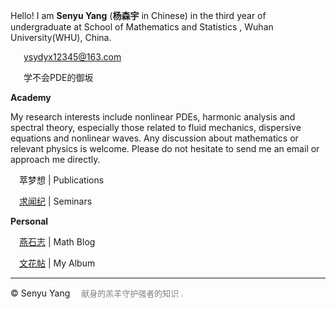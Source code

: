 <head>  
<style>
div.bg
  {
  background-image: url(https://raw.githubusercontent.com/SenyuYangPDELearner/blog/main/img/aleista.jpg); 
  background-repeat: no-repeat;
  background-position: center top; 
  background-size: cover;
  max-width: 100%;
  height: auto;
  opacity: 0.3;
}
</style>
  <link rel="shortcut icon" href="https://raw.githubusercontent.com/SenyuYangPDELearner/SenyuYangPDELearner.github.io/main/favicon.ico">
  <script src="https://kit.fontawesome.com/c61fec31c6.js" crossorigin="anonymous"></script>
  <script src="https://cdn.mathjax.org/mathjax/latest/MathJax.js?config=TeX-AMS-MML_HTMLorMML" type="text/javascript"></script>
<script type="text/x-mathjax-config">
MathJax.Hub.Config({
        tex2jax: {
        skipTags: ['script', 'noscript', 'style', 'textarea', 'pre'],
        inlineMath: [['$','$']]
        }
});
</script>
</head>
<div class="bg"></div>

Hello! I am <b>Senyu Yang</b> (<b>杨森宇</b> in Chinese) in the third year of undergraduate at School of Mathematics and Statistics <a class="icon" target="_blank" rel="noopener" href="https://maths.whu.edu.cn/Englishversion/index.htm"><i class="fa-solid fa-arrow-up-right-from-square fa-xs"></i></a>, Wuhan University(WHU), China.<br/>

 &emsp;<i class="fas fa-envelope"></i>&ensp;ysydyx12345@163.com<br/>
 
 &emsp;<a class="icon" target="_blank" rel="noopener" href="https://www.zhihu.com/people/syy-24-75"><i class="fa-brands fa-zhihu"></i></a>&ensp;学不会PDE的御坂<br/>
      
<b>Academy</b> <br> 

My research interests include nonlinear PDEs, harmonic analysis and spectral theory, especially those related to fluid mechanics, dispersive equations and nonlinear waves. Any discussion about mathematics or relevant physics is welcome. Please do not hesitate to send me an email or approach me directly. <br>

&emsp;萃梦想 \| Publications <br>

&emsp;[求闻纪](https://SenyuYangPDELearner.github.io/seminars/) \| Seminars<br/>

<b>Personal</b> <br>

&emsp;[燕石志](https://SenyuYangPDELearner.github.io/blog) \| Math Blog<br>

&emsp;[文花帖](https://senyuyangpdelearner.github.io/record) \| My Album

<hr style="height:1px">

&copy; Senyu Yang &emsp;<font size="2" color="grey">献身的羔羊守护强者的知识 .</font>
